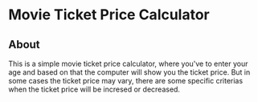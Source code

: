 # Movie Ticket Price Calculator

## About

This is a simple movie ticket price calculator, where you've to enter your age and based on that the computer will show you the ticket price.
But in some cases the ticket price may vary, there are some specific criterias when the ticket price will be incresed or decreased. 